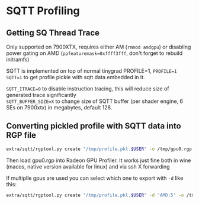 # SQTT Profiling

## Getting SQ Thread Trace

Only supported on 7900XTX, requires either AM (`rmmod amdgpu`) or disabling power gating on AMD (`ppfeaturemask=0xffff3fff`, don't forget to rebuild initramfs)

SQTT is implemented on top of normal tinygrad PROFILE=1, `PROFILE=1 SQTT=1` to get profile pickle with sqtt data embedded in it.

`SQTT_ITRACE=0` to disable instruction tracing, this will reduce size of generated trace significantly \
`SQTT_BUFFER_SIZE=X` to change size of SQTT buffer (per shader engine, 6 SEs on 7900xtx) in megabytes, default 128.

## Converting pickled profile with SQTT data into RGP file

```bash
extra/sqtt/rgptool.py create "/tmp/profile.pkl.$USER" -o /tmp/gpu0.rgp
```

Then load gpu0.rgp into Radeon GPU Profiler. It works just fine both in wine (macos, native version available for linux) and via ssh X forwarding

If multiplle gpus are used you can select which one to export with `-d` like this:

```bash
extra/sqtt/rgptool.py create "/tmp/profile.pkl.$USER" -d 'AMD:5' -o /tmp/gpu5.rgp
```
